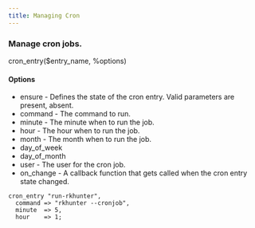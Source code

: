 ```yaml
---
title: Managing Cron
---
```


### Manage cron jobs.

cron\_entry($entry\_name, %options)

#### Options

-   ensure - Defines the state of the cron entry. Valid parameters are present, absent.
-   command - The command to run.
-   minute - The minute when to run the job.
-   hour - The hour when to run the job.
-   month - The month when to run the job.
-   day\_of\_week
-   day\_of\_month
-   user - The user for the cron job.
-   on\_change - A callback function that gets called when the cron entry state changed.

<!-- -->

    cron_entry "run-rkhunter",
      command => "rkhunter --cronjob",
      minute  => 5,
      hour    => 1;

 
